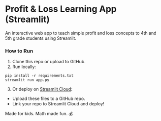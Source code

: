 
# Profit & Loss Learning App (Streamlit)

An interactive web app to teach simple profit and loss concepts to 4th and 5th grade students using Streamlit.

### How to Run

1. Clone this repo or upload to GitHub.
2. Run locally:
```
pip install -r requirements.txt
streamlit run app.py
```

3. Or deploy on [Streamlit Cloud](https://streamlit.io/cloud):
- Upload these files to a GitHub repo.
- Link your repo to Streamlit Cloud and deploy!

Made for kids. Math made fun. 💰
    